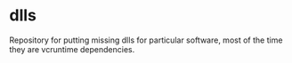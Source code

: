 dlls
====
Repository for putting missing dlls for particular software, most of the time they are vcruntime dependencies.
